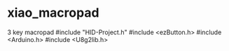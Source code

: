# xiao_macropad
3 key macropad
#include "HID-Project.h"
#include <ezButton.h>
#include <Arduino.h>
#include <U8g2lib.h>
